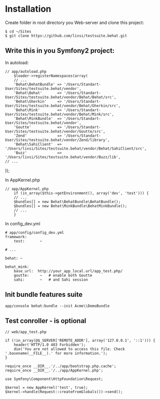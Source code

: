 Installation
============

Create folder in root directory you Web-server and clone this project:

    $ cd ~/Sites
    $ git clone https://github.com/livsi/testsuite.behat.git

Write this in you Symfony2 project:
-----------------------------------

In autoload:

    // app/autoload.php
        $loader->registerNamespaces(array(
        // ...
        'Behat\BehatBundle' => '/Users/Standart-User/Sites/testsuite.behat/vendor',
        'Behat\Behat'       => '/Users/Standart-User/Sites/testsuite.behat/vendor/Behat/Behat/src',
        'Behat\Gherkin'     => '/Users/Standart-User/Sites/testsuite.behat/vendor/Behat/Gherkin/src',
        'Behat\Mink'        => '/Users/Standart-User/Sites/testsuite.behat/vendor/Behat/Mink/src',
        'Behat\MinkBundle'  => '/Users/Standart-User/Sites/testsuite.behat/vendor',
        'Goutte'            => '/Users/Standart-User/Sites/testsuite.behat/vendor/Goutte/src',
        'Zend'              => '/Users/Standart-User/Sites/testsuite.behat/vendor/Zend/library',
        'Behat\SahiClient'  => '/Users/livsi/Sites/testsuite.behat/vendor/Behat/SahiClient/src',
        'Buzz'              => '/Users/livsi/Sites/testsuite.behat/vendor/Buzz/lib',
    // ...
));

In AppKernel.php

    // app/AppKernel.php
        if (in_array($this->getEnvironment(), array('dev', 'test'))) {
        // ...
        $bundles[] = new Behat\BehatBundle\BehatBundle();
        $bundles[] = new Behat\MinkBundle\BehatMinkBundle();
        // ...
        }


In config_dev.yml

    # app/config/config_dev.yml
    framework:
        test:       ~
    
    # ...
    
    behat: ~
    
    behat_mink:
        base_url:  http://your_app_local.url/app_test.php/
        goutte:     ~   # enable both Goutte
        sahi:       ~   # and Sahi session

Init bundle features suite
--------------------------

    app/console behat:bundle --init Acme\\DemoBundle

Test conroller - is optional
----------------------------

    // web/app_test.php
    
    if (!in_array(@$_SERVER['REMOTE_ADDR'], array('127.0.0.1', '::1'))) {
        header('HTTP/1.0 403 Forbidden');
        die('You are not allowed to access this file. Check '.basename(__FILE__).' for more information.');
    }
    
    require_once __DIR__.'/../app/bootstrap.php.cache';
    require_once __DIR__.'/../app/AppKernel.php';
    
    use Symfony\Component\HttpFoundation\Request;
    
    $kernel = new AppKernel('test', true);
    $kernel->handle(Request::createFromGlobals())->send();